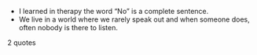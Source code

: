  - I learned in therapy the word “No” is a complete sentence.
 - We live in a world where we rarely speak out and when someone does, often nobody is there to listen.

2 quotes